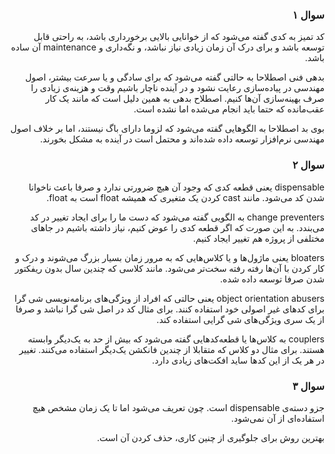 <div dir="rtl">

### سوال ۱
کد تمیز به کدی گفته می‌شود که از خوانایی بالایی برخورداری باشد، به راحتی قابل توسعه باشد و برای درک آن زمان زیادی نیاز نباشد، و نگه‌داری و maintenance آن ساده باشد.

بدهی فنی اصطلاحا به حالتی گفته می‌شود که برای سادگی و یا سرعت بیشتر، اصول مهندسی در پیاده‌سازی رعایت نشود و در آینده ناچار باشیم وقت و هزینه‌ی زیادی را صرف بهینه‌سازی آن‌ها کنیم. اصطلاح بدهی به همین دلیل است که مانند یک کار عقب‌مانده که حتما باید انجام می‌شده اما نشده است.

بوی بد اصطلاحا به الگوهایی گفته می‌شود که لزوما دارای باگ نیستند، اما بر خلاف اصول مهندسی نرم‌افزار توسعه داده شده‌اند و محتمل است در آینده به مشکل بخورند.


### سوال ۲

dispensable یعنی قطعه کدی که وجود آن هیچ ضرورتی ندارد و صرفا باعث ناخوانا شدن کد می‌شود. مانند cast کردن یک متغیری که همیشه float است به float.

change preventers به الگویی گفته می‌شود که دست ما را برای ایجاد تغییر در کد می‌بندد. به این صورت که اگر قطعه کدی را عوض کنیم، نیاز داشته باشیم در جاهای مختلفی از پروژه هم تغییر ایجاد کنیم.

bloaters یعنی ماژول‌ها و یا کلاس‌هایی که به مرور زمان بسیار بزرگ می‌شوند و درک و کار کردن با آن‌ها رفته رفته سخت‌تر می‌شود. مانند کلاسی که چندین سال بدون ریفکتور شدن صرفا توسعه داده شده.

object orientation abusers یعنی حالتی که افراد از ویژگی‌های برنامه‌نویسی شی گرا برای کدهای غیر اصولی خود استفاده کنند. برای مثال کد در اصل شی گرا نباشد و صرفا از یک سری ویژگی‌های شی گرایی استفاده کند.

couplers به کلاس‌ها یا قطعه‌کدهایی گفته می‌شود که بیش از حد به یک‌دیگر وابسته هستند. برای مثال دو کلاس که متقابلا از چندین فانکشن یک‌دیگر استفاده می‌کنند. تغییر در هر یک از این کدها ساید افکت‌های زیادی دارد.


### سوال ۳
جزو دسته‌ی dispensable است. چون تعریف می‌شود اما تا یک زمان مشخص هیچ استفاده‌ای از آن نمی‌شود.

بهترین روش برای جلوگیری از چنین کاری، حذف کردن آن است.







</div>